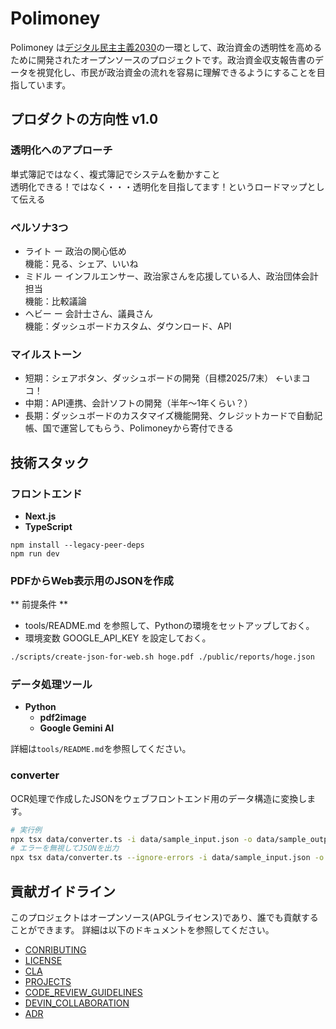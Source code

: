 # Polimoney

Polimoney は[デジタル民主主義2030](https://dd2030.org/)の一環として、政治資金の透明性を高めるために開発されたオープンソースのプロジェクトです。政治資金収支報告書のデータを視覚化し、市民が政治資金の流れを容易に理解できるようにすることを目指しています。

## プロダクトの方向性 v1.0

### 透明化へのアプローチ
単式簿記ではなく、複式簿記でシステムを動かすこと  
透明化できる！ではなく・・・透明化を目指してます！というロードマップとして伝える

### ペルソナ3つ
- ライト ー 政治の関心低め  
機能：見る、シェア、いいね
- ミドル ー インフルエンサー、政治家さんを応援している人、政治団体会計担当  
機能：比較議論
- ヘビー ー 会計士さん、議員さん  
機能：ダッシュボードカスタム、ダウンロード、API

### マイルストーン
- 短期：シェアボタン、ダッシュボードの開発（目標2025/7末） ←いまココ！
- 中期：API連携、会計ソフトの開発（半年～1年くらい？）
- 長期：ダッシュボードのカスタマイズ機能開発、クレジットカードで自動記帳、国で運営してもらう、Polimoneyから寄付できる


## 技術スタック

### フロントエンド

- **Next.js**
- **TypeScript**

```
npm install --legacy-peer-deps
npm run dev
```

### PDFからWeb表示用のJSONを作成

** 前提条件 **

 - tools/README.md を参照して、Pythonの環境をセットアップしておく。
 - 環境変数 GOOGLE_API_KEY を設定しておく。

```bash
./scripts/create-json-for-web.sh hoge.pdf ./public/reports/hoge.json
```

### データ処理ツール

- **Python**
  - **pdf2image**
  - **Google Gemini AI**

詳細は`tools/README.md`を参照してください。

### converter

OCR処理で作成したJSONをウェブフロントエンド用のデータ構造に変換します。

```bash
# 実行例
npx tsx data/converter.ts -i data/sample_input.json -o data/sample_output.json
# エラーを無視してJSONを出力
npx tsx data/converter.ts --ignore-errors -i data/sample_input.json -o data/sample_output.json
```


## 貢献ガイドライン

このプロジェクトはオープンソース(APGLライセンス)であり、誰でも貢献することができます。
詳細は以下のドキュメントを参照してください。
- [CONRIBUTING](CONTRIBUTING.md)
- [LICENSE](LICENSE)
- [CLA](CLA.md)
- [PROJECTS](PROJECTS.md)
- [CODE_REVIEW_GUIDELINES](CODE_REVIEW_GUIDELINES.md)
- [DEVIN_COLLABORATION](DEVIN_COLLABORATION.md)
- [ADR](docs/adr/ADR.md)
